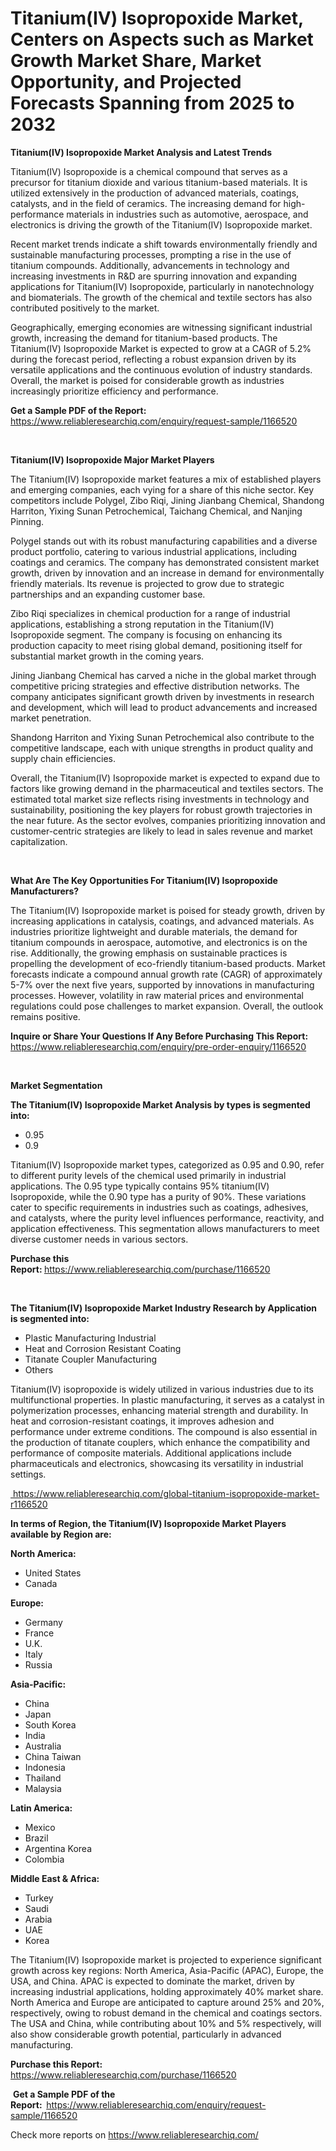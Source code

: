 <p><h1>Titanium(IV) Isopropoxide Market, Centers on Aspects such as Market Growth Market Share, Market Opportunity, and Projected Forecasts Spanning from 2025 to 2032</h1></p><p><strong>Titanium(IV) Isopropoxide Market Analysis and Latest Trends</strong></p>
<p><p>Titanium(IV) Isopropoxide is a chemical compound that serves as a precursor for titanium dioxide and various titanium-based materials. It is utilized extensively in the production of advanced materials, coatings, catalysts, and in the field of ceramics. The increasing demand for high-performance materials in industries such as automotive, aerospace, and electronics is driving the growth of the Titanium(IV) Isopropoxide market. </p><p>Recent market trends indicate a shift towards environmentally friendly and sustainable manufacturing processes, prompting a rise in the use of titanium compounds. Additionally, advancements in technology and increasing investments in R&D are spurring innovation and expanding applications for Titanium(IV) Isopropoxide, particularly in nanotechnology and biomaterials. The growth of the chemical and textile sectors has also contributed positively to the market.</p><p>Geographically, emerging economies are witnessing significant industrial growth, increasing the demand for titanium-based products. The Titanium(IV) Isopropoxide Market is expected to grow at a CAGR of 5.2% during the forecast period, reflecting a robust expansion driven by its versatile applications and the continuous evolution of industry standards. Overall, the market is poised for considerable growth as industries increasingly prioritize efficiency and performance.</p></p>
<p><strong>Get a Sample PDF of the Report:&nbsp;</strong> <a href="https://www.reliableresearchiq.com/enquiry/request-sample/1166520?utm_campaign=1088&utm_medium=2&utm_source=Github&utm_content=ia&utm_term=02022025&utm_id=titaniumiv-isopropoxide">https://www.reliableresearchiq.com/enquiry/request-sample/1166520</a></p>
<p>&nbsp;</p>
<p><strong>Titanium(IV) Isopropoxide Major Market Players</strong></p>
<p><p>The Titanium(IV) Isopropoxide market features a mix of established players and emerging companies, each vying for a share of this niche sector. Key competitors include Polygel, Zibo Riqi, Jining Jianbang Chemical, Shandong Harriton, Yixing Sunan Petrochemical, Taichang Chemical, and Nanjing Pinning. </p><p>Polygel stands out with its robust manufacturing capabilities and a diverse product portfolio, catering to various industrial applications, including coatings and ceramics. The company has demonstrated consistent market growth, driven by innovation and an increase in demand for environmentally friendly materials. Its revenue is projected to grow due to strategic partnerships and an expanding customer base.</p><p>Zibo Riqi specializes in chemical production for a range of industrial applications, establishing a strong reputation in the Titanium(IV) Isopropoxide segment. The company is focusing on enhancing its production capacity to meet rising global demand, positioning itself for substantial market growth in the coming years. </p><p>Jining Jianbang Chemical has carved a niche in the global market through competitive pricing strategies and effective distribution networks. The company anticipates significant growth driven by investments in research and development, which will lead to product advancements and increased market penetration.</p><p>Shandong Harriton and Yixing Sunan Petrochemical also contribute to the competitive landscape, each with unique strengths in product quality and supply chain efficiencies. </p><p>Overall, the Titanium(IV) Isopropoxide market is expected to expand due to factors like growing demand in the pharmaceutical and textiles sectors. The estimated total market size reflects rising investments in technology and sustainability, positioning the key players for robust growth trajectories in the near future. As the sector evolves, companies prioritizing innovation and customer-centric strategies are likely to lead in sales revenue and market capitalization.</p></p>
<p>&nbsp;</p>
<p><strong>What Are The Key Opportunities For Titanium(IV) Isopropoxide Manufacturers?</strong></p>
<p><p>The Titanium(IV) Isopropoxide market is poised for steady growth, driven by increasing applications in catalysis, coatings, and advanced materials. As industries prioritize lightweight and durable materials, the demand for titanium compounds in aerospace, automotive, and electronics is on the rise. Additionally, the growing emphasis on sustainable practices is propelling the development of eco-friendly titanium-based products. Market forecasts indicate a compound annual growth rate (CAGR) of approximately 5-7% over the next five years, supported by innovations in manufacturing processes. However, volatility in raw material prices and environmental regulations could pose challenges to market expansion. Overall, the outlook remains positive.</p></p>
<p><strong>Inquire or Share Your Questions If Any Before Purchasing This Report:</strong> <a href="https://www.reliableresearchiq.com/enquiry/pre-order-enquiry/1166520?utm_campaign=1088&utm_medium=2&utm_source=Github&utm_content=ia&utm_term=02022025&utm_id=titaniumiv-isopropoxide">https://www.reliableresearchiq.com/enquiry/pre-order-enquiry/1166520</a></p>
<p>&nbsp;</p>
<p><strong>Market Segmentation</strong></p>
<p><strong>The Titanium(IV) Isopropoxide Market Analysis by types is segmented into:</strong></p>
<p><ul><li>0.95</li><li>0.9</li></ul></p>
<p><p>Titanium(IV) Isopropoxide market types, categorized as 0.95 and 0.90, refer to different purity levels of the chemical used primarily in industrial applications. The 0.95 type typically contains 95% titanium(IV) Isopropoxide, while the 0.90 type has a purity of 90%. These variations cater to specific requirements in industries such as coatings, adhesives, and catalysts, where the purity level influences performance, reactivity, and application effectiveness. This segmentation allows manufacturers to meet diverse customer needs in various sectors.</p></p>
<p><strong>Purchase this Report:&nbsp;</strong><a href="https://www.reliableresearchiq.com/purchase/1166520?utm_campaign=1088&utm_medium=2&utm_source=Github&utm_content=ia&utm_term=02022025&utm_id=titaniumiv-isopropoxide">https://www.reliableresearchiq.com/purchase/1166520</a></p>
<p>&nbsp;</p>
<p><strong>The Titanium(IV) Isopropoxide Market Industry Research by Application is segmented into:</strong></p>
<p><ul><li>Plastic Manufacturing Industrial</li><li>Heat and Corrosion Resistant Coating</li><li>Titanate Coupler Manufacturing</li><li>Others</li></ul></p>
<p><p>Titanium(IV) isopropoxide is widely utilized in various industries due to its multifunctional properties. In plastic manufacturing, it serves as a catalyst in polymerization processes, enhancing material strength and durability. In heat and corrosion-resistant coatings, it improves adhesion and performance under extreme conditions. The compound is also essential in the production of titanate couplers, which enhance the compatibility and performance of composite materials. Additional applications include pharmaceuticals and electronics, showcasing its versatility in industrial settings.</p></p>
<p><a href="https://www.reliableresearchiq.com/global-titanium-isopropoxide-market-r1166520?utm_campaign=1088&utm_medium=2&utm_source=Github&utm_content=ia&utm_term=02022025&utm_id=titaniumiv-isopropoxide">&nbsp;https://www.reliableresearchiq.com/global-titanium-isopropoxide-market-r1166520</a></p>
<p><strong>In terms of Region, the Titanium(IV) Isopropoxide Market Players available by Region are:</strong></p>
<p>
    <p> <strong> North America: </strong>
        <ul>
            <li>United States</li>
            <li>Canada</li>
        </ul>
        </p> 
    <p> <strong> Europe: </strong>
        <ul>
            <li>Germany</li>
            <li>France</li>
            <li>U.K.</li>
            <li>Italy</li>
            <li>Russia</li>
        </ul>
        </p> 
    <p> <strong> Asia-Pacific: </strong>
        <ul>
            <li>China</li>
            <li>Japan</li>
            <li>South Korea</li>
            <li>India</li>
            <li>Australia</li>
            <li>China Taiwan</li>
            <li>Indonesia</li>
            <li>Thailand</li>
            <li>Malaysia</li>
        </ul>
        </p> 
    <p> <strong> Latin America: </strong>
        <ul>
            <li>Mexico</li>
            <li>Brazil</li>
            <li>Argentina Korea</li>
            <li>Colombia</li>
        </ul>
        </p> 
    <p> <strong> Middle East & Africa: </strong>
        <ul>
            <li>Turkey</li>
            <li>Saudi</li>
            <li>Arabia</li>
            <li>UAE</li>
            <li>Korea</li>
        </ul>
    </p>
    </p>
<p><p>The Titanium(IV) Isopropoxide market is projected to experience significant growth across key regions: North America, Asia-Pacific (APAC), Europe, the USA, and China. APAC is expected to dominate the market, driven by increasing industrial applications, holding approximately 40% market share. North America and Europe are anticipated to capture around 25% and 20%, respectively, owing to robust demand in the chemical and coatings sectors. The USA and China, while contributing about 10% and 5% respectively, will also show considerable growth potential, particularly in advanced manufacturing.</p></p>
<p><strong>Purchase this Report: </strong><a href="https://www.reliableresearchiq.com/purchase/1166520?utm_campaign=1088&utm_medium=2&utm_source=Github&utm_content=ia&utm_term=02022025&utm_id=titaniumiv-isopropoxide">https://www.reliableresearchiq.com/purchase/1166520</a></p>
<p>&nbsp;<strong>Get a Sample PDF of the Report:&nbsp;&nbsp;</strong><a href="https://www.reliableresearchiq.com/enquiry/request-sample/1166520?utm_campaign=1088&utm_medium=2&utm_source=Github&utm_content=ia&utm_term=02022025&utm_id=titaniumiv-isopropoxide">https://www.reliableresearchiq.com/enquiry/request-sample/1166520</a></p>
<p><strong></strong></p>
<p>Check more reports on <a href="https://www.reliableresearchiq.com/?utm_campaign=1088&utm_medium=2&utm_source=Github&utm_content=ia&utm_term=02022025&utm_id=titaniumiv-isopropoxide">https://www.reliableresearchiq.com/</a></p>
